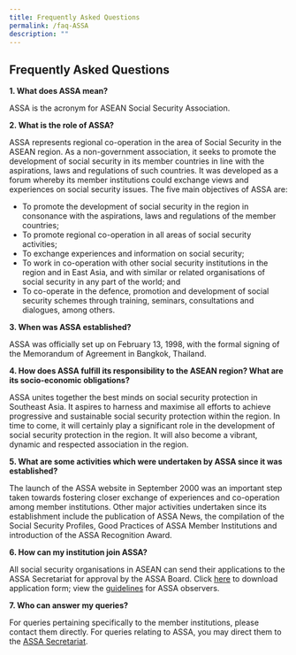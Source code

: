 ```yaml
---
title: Frequently Asked Questions
permalink: /faq-ASSA
description: ""
---
```


## Frequently Asked Questions

**1. What does ASSA mean?**

ASSA is the acronym for ASEAN Social Security Association.

**2. What is the role of ASSA?**

ASSA represents regional co-operation in the area of Social Security in the ASEAN region. As a non-government association, it seeks to promote the development of social security in its member countries in line with the aspirations, laws and regulations of such countries. It was developed as a forum whereby its member institutions could exchange views and experiences on social security issues. The five main objectives of ASSA are:
* To promote the development of social security in the region in consonance with the aspirations, laws and regulations of the member countries;
* To promote regional co-operation in all areas of social security activities;
* To exchange experiences and information on social security;
* To work in co-operation with other social security institutions in the region and in East Asia, and with similar or related organisations of social security in any part of the world; and
* To co-operate in the defence, promotion and development of social security schemes through training, seminars, consultations and dialogues, among others.

**3. When was ASSA established?**

ASSA was officially set up on February 13, 1998, with the formal signing of the Memorandum of Agreement in Bangkok, Thailand.

**4. How does ASSA fulfill its responsibility to the ASEAN region? What are its socio-economic obligations?**

ASSA unites together the best minds on social security protection in Southeast Asia. It aspires to harness and maximise all efforts to achieve progressive and sustainable social security protection within the region. In time to come, it will certainly play a significant role in the development of social security protection in the region. It will also become a vibrant, dynamic and respected association in the region.

**5. What are some activities which were undertaken by ASSA since it was established?**

The launch of the ASSA website in September 2000 was an important step taken towards fostering closer exchange of experiences and co-operation among member institutions. Other major activities undertaken since its establishment include the publication of ASSA News, the compilation of the Social Security Profiles, Good Practices of ASSA Member Institutions and introduction of the ASSA Recognition Award.

**6. How can my institution join ASSA?**

All social security organisations in ASEAN can send their applications to the ASSA Secretariat for approval by the ASSA Board. Click [here](/files/FAQ/ASSA.pdf) to download application form; view the [guidelines](/files/FAQ/wcm001085.pdf) for ASSA observers.

**7. Who can answer my queries?**

For queries pertaining specifically to the member institutions, please contact them directly. For queries relating to ASSA, you may direct them to the [ASSA Secretariat](/Contact-Us-ASSA).